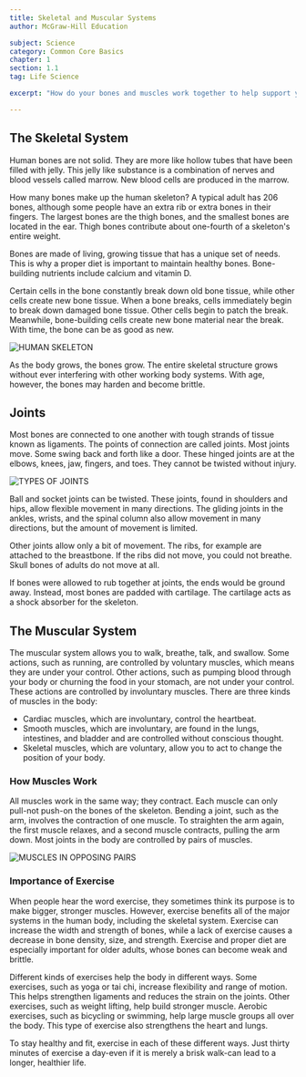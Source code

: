 ```yaml
---
title: Skeletal and Muscular Systems
author: McGraw-Hill Education

subject: Science
category: Common Core Basics
chapter: 1
section: 1.1
tag: Life Science

excerpt: "How do your bones and muscles work together to help support your body and allow you to move? Find out about the bones, joints, and muscles in the human body."

---
```

## The Skeletal System

Human bones are not solid. They are more like hollow tubes that have been filled with jelly. This jelly like substance is a combination of nerves and blood vessels called marrow. New blood cells are produced in the marrow.

How many bones make up the human skeleton? A typical adult has 206 bones, although some people have an extra rib or extra bones in their fingers. The largest bones are the thigh bones, and the smallest bones are located in the ear. Thigh bones contribute about one-fourth of a skeleton's entire weight.

Bones are made of living, growing tissue that has a unique set of needs. This is why a proper diet is important to maintain healthy bones. Bone-building nutrients include calcium and vitamin D.

Certain cells in the bone constantly break down old bone tissue, while other cells create new bone tissue. When a bone breaks, cells immediately begin to break down damaged bone tissue. Other cells begin to patch the break. Meanwhile, bone-building cells create new bone material near the break. With time, the bone can be as good as new.

![HUMAN SKELETON]()

As the body grows, the bones grow. The entire skeletal structure grows without ever interfering with other working body systems. With age, however, the bones may harden and become brittle.

## Joints

Most bones are connected to one another with tough strands of tissue known as ligaments. The points of connection are called joints. Most joints move. Some swing back and forth like a door. These hinged joints are at the elbows, knees, jaw, fingers, and toes. They cannot be twisted without injury.

![TYPES OF JOINTS]()

Ball and socket joints can be twisted. These joints, found in shoulders and hips, allow flexible movement in many directions. The gliding joints in the ankles, wrists, and the spinal column also allow movement in many directions, but the amount of movement is limited.

Other joints allow only a bit of movement. The ribs, for example are attached to the breastbone. If the ribs did not move, you could not breathe. Skull bones of adults do not move at all.

If bones were allowed to rub together at joints, the ends would be ground away. Instead, most bones are padded with cartilage. The cartilage acts as a shock absorber for the skeleton.

## The Muscular System

The muscular system allows you to walk, breathe, talk, and swallow. Some actions, such as running, are controlled by voluntary muscles, which means they are under your control. Other actions, such as pumping blood through your body or churning the food in your stomach, are not under your control. These actions are controlled by involuntary muscles. There are three kinds of muscles in the body:

  * Cardiac muscles, which are involuntary, control the heartbeat.
  * Smooth muscles, which are involuntary, are found in the lungs, intestines, and bladder and are controlled without conscious thought.
  * Skeletal muscles, which are voluntary, allow you to act to change the position of your body.

### How Muscles Work

All muscles work in the same way; they contract. Each muscle can only pull-not push-on the bones of the skeleton. Bending a joint, such as the arm, involves the contraction of one muscle. To straighten the arm again, the first muscle relaxes, and a second muscle contracts, pulling the arm down. Most joints in the body are controlled by pairs of muscles.

![MUSCLES IN OPPOSING PAIRS]()

### Importance of Exercise

When people hear the word exercise, they sometimes think its purpose is to make bigger, stronger muscles. However, exercise benefits all of the major systems in the human body, including the skeletal system. Exercise can increase the width and strength of bones, while a lack of exercise causes a decrease in bone density, size, and strength. Exercise and proper diet are especially important for older adults, whose bones can become weak and brittle.

Different kinds of exercises help the body in different ways. Some exercises, such as yoga or tai chi, increase flexibility and range of motion. This helps strengthen ligaments and reduces the strain on the joints. Other exercises, such as weight lifting, help build stronger muscle. Aerobic exercises, such as bicycling or swimming, help large muscle groups all over the body. This type of exercise also strengthens the heart and lungs.

To stay healthy and fit, exercise in each of these different ways. Just thirty minutes of exercise a day-even if it is merely a brisk walk-can lead to a longer, healthier life.
